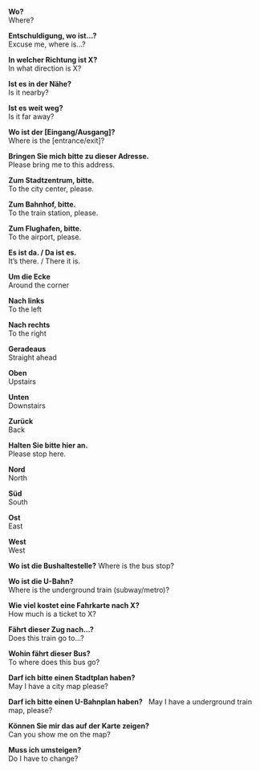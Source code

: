 **Wo?**  
Where?

**Entschuldigung, wo ist…?**  
Excuse me, where is…?

**In welcher Richtung ist X?**  
In what direction is X?

**Ist es in der Nähe?**  
Is it nearby?

**Ist es weit weg?**  
Is it far away?

**Wo ist der [Eingang/Ausgang]?**  
Where is the [entrance/exit]? 

**Bringen Sie mich bitte zu dieser Adresse.**  
Please bring me to this address. 

**Zum Stadtzentrum, bitte.**  
To the city center, please.   

**Zum Bahnhof, bitte.**  
To the train station, please.

**Zum Flughafen, bitte.**  
To the airport, please. 

**Es ist da. / Da ist es.**  
It’s there. / There it is. 

**Um die Ecke**  
Around the corner

**Nach links**  
To the left 

**Nach rechts**  
To the right

**Geradeaus**  
Straight ahead 

**Oben**  
Upstairs 

**Unten**  
Downstairs 

**Zurück**  
Back 

**Halten Sie bitte hier an.**  
Please stop here. 

**Nord**  
North 

**Süd**  
South

**Ost**  
East 

**West**  
West

**Wo ist die Bushaltestelle?**
Where is the bus stop?

**Wo ist die U-Bahn?**  
Where is the underground train (subway/metro)?

**Wie viel kostet eine Fahrkarte nach X?**  
How much is a ticket to X? 

**Fährt dieser Zug nach…?**  
Does this train go to…?

**Wohin fährt dieser Bus?**  
To where does this bus go?
 
**Darf ich bitte einen Stadtplan haben?**  
May I have a city map please? 

**Darf ich bitte einen U-Bahnplan haben?**  
May I have a underground train map, please? 

**Können Sie mir das auf der Karte zeigen?**  
Can you show me on the map?   

**Muss ich umsteigen?**  
Do I have to change?

